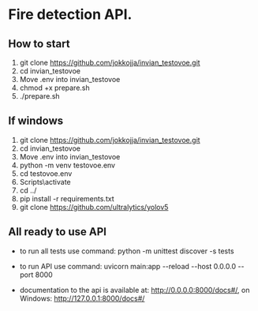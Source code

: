 # Fire detection API. 
## How to start
1. git clone https://github.com/jokkojja/invian_testovoe.git
2. cd invian_testovoe
3. Move .env into invian_testovoe
4. chmod +x prepare.sh
5. ./prepare.sh

## If windows
1. git clone https://github.com/jokkojja/invian_testovoe.git
2. cd invian_testovoe
3. Move .env into invian_testovoe
4. python -m venv testovoe.env
5. cd testovoe.env
6. Scripts\activate
7. cd ../
8. pip install -r requirements.txt
9. git clone https://github.com/ultralytics/yolov5

## All ready to use API
* to run all tests use command: python -m unittest discover -s tests

* to run API use command: uvicorn main:app --reload --host 0.0.0.0 --port 8000
* documentation to the api is available at: http://0.0.0.0:8000/docs#/, on Windows: http://127.0.0.1:8000/docs#/